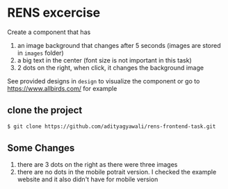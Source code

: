 # RENS excercise

Create a component that has

1. an image background that changes after 5 seconds (images are stored in `images` folder)
2. a big text in the center (font size is not important in this task)
3. 2 dots on the right, when click, it changes the background image

See provided designs in `design` to visualize the component or go to https://www.allbirds.com/ for example

## clone the project

```bash
$ git clone https://github.com/adityagyawali/rens-frontend-task.git
```

## Some Changes

1. there are 3 dots on the right as there were three images
2. there are no dots in the mobile potrait version. I checked the example website and it also didn't have for mobile version
